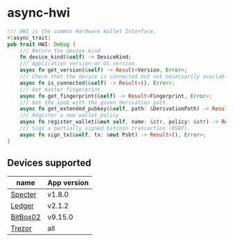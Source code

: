 # async-hwi

```rust
/// HWI is the common Hardware Wallet Interface.
#[async_trait]
pub trait HWI: Debug {
    /// Return the device kind
    fn device_kind(&self) -> DeviceKind;
    /// Application version or OS version.
    async fn get_version(&self) -> Result<Version, Error>;
    /// Check that the device is connected but not necessarily available.
    async fn is_connected(&self) -> Result<(), Error>;
    /// Get master fingerprint.
    async fn get_fingerprint(&self) -> Result<Fingerprint, Error>;
    /// Get the xpub with the given derivation path.
    async fn get_extended_pubkey(&self, path: &DerivationPath) -> Result<ExtendedPubKey, Error>;
    /// Register a new wallet policy
    async fn register_wallet(&mut self, name: &str, policy: &str) -> Result<Option<[u8; 32]>, Error>;
    /// Sign a partially signed bitcoin transaction (PSBT).
    async fn sign_tx(&self, tx: &mut Psbt) -> Result<(), Error>;
}
```

## Devices supported

| name                                                           | App version |
|----------------------------------------------------------------|-------------|
| [Specter](https://github.com/cryptoadvance/specter-diy)        | v1.8.0      |
| [Ledger](https://github.com/LedgerHQ/app-bitcoin-new)          | v2.1.2      |
| [BitBox02](https://github.com/digitalbitbox/bitbox02-firmware) | v9.15.0     |
| [Trezor](https://github.com/trezor/trezor-firmware)            | all         |
